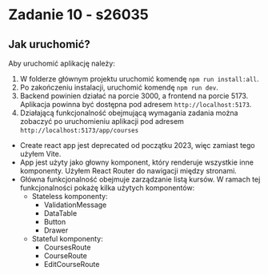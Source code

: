 # Zadanie 10 - s26035

## Jak uruchomić?

Aby uruchomić aplikację należy:

1. W folderze głównym projektu uruchomić komendę `npm run install:all`.
2. Po zakończeniu instalacji, uruchomić komendę `npm run dev`.
3. Backend powinien działać na porcie 3000, a frontend na porcie 5173. Aplikacja powinna być dostępna pod adresem `http://localhost:5173`.
4. Działającą funkcjonalność obejmującą wymagania zadania można zobaczyć po uruchomieniu aplikacji pod adresem `http://localhost:5173/app/courses`

- Create react app jest deprecated od początku 2023, więc zamiast tego użyłem Vite.
- App jest użyty jako głowny komponent, który renderuje wszystkie inne komponenty. Użyłem React Router do nawigacji między stronami.
- Główna funkcjonalność obejmuje zarządzanie listą kursów. W ramach tej funkcjonalności pokażę kilka użytych komponentów:
  - Stateless komponenty:
    - ValidationMessage
    - DataTable
    - Button
    - Drawer
  - Stateful komponenty:
    - CoursesRoute
    - CourseRoute
    - EditCourseRoute
